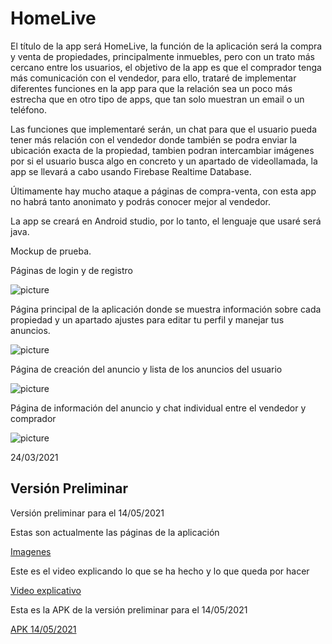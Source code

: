 # HomeLive

El título de la app será HomeLive, la función de la aplicación será la compra y venta de propiedades, principalmente inmuebles, pero con un trato más cercano entre los usuarios, el objetivo de la app es que el comprador tenga más comunicación con el vendedor, para ello, trataré de implementar diferentes funciones en la app para que la relación sea un poco más estrecha que en otro tipo de apps, que tan solo muestran un email o un teléfono.

Las funciones que implementaré serán, un chat para que el usuario pueda tener más relación con el vendedor donde también se podra enviar la ubicación exacta de la propiedad, tambien podran intercambiar imágenes por si el usuario busca algo en concreto y un apartado de videollamada, la app se llevará a cabo usando Firebase Realtime Database.

Últimamente hay mucho ataque a páginas de compra-venta, con esta app no habrá tanto anonimato y podrás conocer mejor al vendedor.

La app se creará en Android studio, por lo tanto, el lenguaje que usaré será java.

Mockup de prueba.

Páginas de login y de registro

![picture](https://i.imgur.com/auNXlnU.png)</br>

Página principal de la aplicación donde se muestra información sobre cada propiedad y un apartado ajustes para editar tu perfil y manejar tus anuncios.

![picture](https://i.imgur.com/9dSBMzv.png)</br>

Página de creación del anuncio y lista de los anuncios del usuario

![picture](https://i.imgur.com/vd8GqJR.png)</br>

Página de información del anuncio y chat individual entre el vendedor y comprador

![picture](https://i.imgur.com/sFuGqz3.png)</br>

24/03/2021

## Versión Preliminar

Versión preliminar para el 14/05/2021

Estas son actualmente las páginas de la aplicación

[Imagenes](https://imgur.com/a/KXAwd44)

Este es el video explicando lo que se ha hecho y lo que queda por hacer

[Video explicativo](https://youtu.be/ZgFSiJqtW6k)

Esta es la APK de la versión preliminar para el 14/05/2021

[APK 14/05/2021](https://mega.nz/file/X5xWySQa#-uv6vfhGJwAWInbD2I07555fqhGUEaEKyCWWIAVr-wQ)

